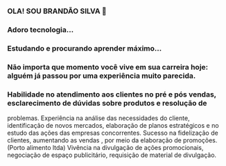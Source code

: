### OLA! SOU BRANDÃO SILVA 👋
### Adoro tecnologia...
### Estudando e procurando aprender máximo...
### Não importa que momento você vive em sua carreira hoje: alguém já passou por uma experiência muito parecida.
### Habilidade no atendimento aos clientes no pré e pós vendas, esclarecimento de dúvidas sobre produtos e resolução de
problemas.
Experiência na análise das necessidades do cliente, identificação de novos mercados, elaboração de planos estratégicos
e no estudo das ações das empresas concorrentes.
Sucesso na fidelização de clientes, aumentando as vendas , por meio da elaboração de promoções. (Porto alimento ltda)
Vivência na divulgação de ações promocionais, negociação de espaço publicitário, requisição de material de divulgação.
